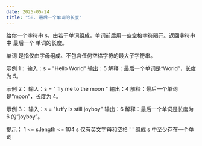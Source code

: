 ```yaml
---
date: 2025-05-24
title: "58. 最后一个单词的长度"
---
```


给你一个字符串 s，由若干单词组成，单词前后用一些空格字符隔开。返回字符串中 最后一个 单词的长度。

单词 是指仅由字母组成、不包含任何空格字符的最大子字符串。

示例 1：
输入：s = "Hello World"
输出：5
解释：最后一个单词是“World”，长度为 5。

示例 2：
输入：s = "   fly me   to   the moon  "
输出：4
解释：最后一个单词是“moon”，长度为 4。

示例 3：
输入：s = "luffy is still joyboy"
输出：6
解释：最后一个单词是长度为 6 的“joyboy”。

提示：
1 <= s.length <= 104
s 仅有英文字母和空格 ' ' 组成
s 中至少存在一个单词
